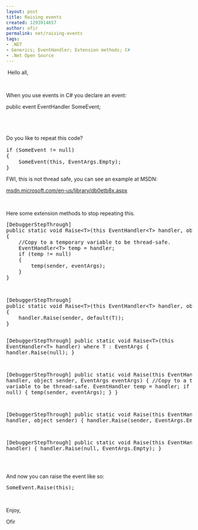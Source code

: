 ```yaml
---
layout: post
title: Raising events
created: 1293914657
author: ofir
permalink: net/raising-events
tags:
- .NET
- Generics; EventHandler; Extension methods; C#
- .Net Open Source
---
```

<p>&nbsp;Hello all,</p>
<p>&nbsp;</p>
<p>When you use events in C# you declare an event:</p>
<p>public event EventHandler SomeEvent;</p>
<p>&nbsp;</p>
<p style="margin-top: 0px; margin-right: 0px; margin-bottom: 0px; margin-left: 0px; padding-top: 0px; padding-right: 0px; padding-bottom: 0px; padding-left: 0px; font-size: 14px; font-weight: normal; line-height: 21px; ">&nbsp;</p>
<p style="margin-top: 0px; margin-right: 0px; margin-bottom: 0px; margin-left: 0px; padding-top: 0px; padding-right: 0px; padding-bottom: 0px; padding-left: 0px; font-size: 14px; font-weight: normal; line-height: 21px; ">Do you like to repeat this code?</p>
<pre title="code" class="brush: csharp;">
if (SomeEvent != null)
{
	SomeEvent(this, EventArgs.Empty);
}</pre>
<p>FWI, this is not thread safe, you can see an example at MSDN:</p>
<p><a href="http://msdn.microsoft.com/en-us/library/db0etb8x.aspx">msdn.microsoft.com/en-us/library/db0etb8x.aspx</a></p>
<p>&nbsp;</p>
<p>Here some extension methods to stop repeating this.</p>
<pre title="code" class="brush: csharp;">
[DebuggerStepThrough]
public static void Raise&lt;T&gt;(this EventHandler&lt;T&gt; handler, object sender, T eventArgs) where T : EventArgs
{
    //Copy to a temporary variable to be thread-safe.
    EventHandler&lt;T&gt; temp = handler;
    if (temp != null)
    {
        temp(sender, eventArgs);
    }
}</pre>
<p>&nbsp;</p>
<pre title="code" class="brush: csharp;">
[DebuggerStepThrough]
public static void Raise&lt;T&gt;(this EventHandler&lt;T&gt; handler, object sender) where T : EventArgs
{
	handler.Raise(sender, default(T));
}

[DebuggerStepThrough]
public static void Raise&lt;T&gt;(this EventHandler&lt;T&gt; handler) where T : EventArgs
{
	handler.Raise(null);
}

[DebuggerStepThrough]
public static void Raise(this EventHandler handler, object sender, EventArgs eventArgs)
{
    //Copy to a temporary variable to be thread-safe.
    EventHandler temp = handler;
    if (temp != null)
    {
        temp(sender, eventArgs);
    }
}

[DebuggerStepThrough]
public static void Raise(this EventHandler handler, object sender)
{
    handler.Raise(sender, EventArgs.Empty);
}

[DebuggerStepThrough]
public static void Raise(this EventHandler handler)
{
    handler.Raise(null, EventArgs.Empty);
}</pre>
<p>&nbsp;</p>
<p>And now you can raise the event like so:</p>
<pre title="code" class="brush: csharp;">
SomeEvent.Raise(this);</pre>
<p>&nbsp;</p>
<p>Enjoy,</p>
<p>Ofir</p>
